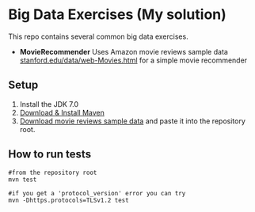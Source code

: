 # Big Data Exercises (My solution)

This repo contains several common big data exercises.

* **MovieRecommender** Uses Amazon movie reviews sample data   [stanford.edu/data/web-Movies.html](http://snap.stanford.edu/data/web-Movies.html) for a simple movie recommender

    
 
 
## Setup

1. Install the JDK 7.0
2. [Download & Install Maven](http://maven.apache.org/download.cgi)
3. [Download movie reviews sample data](http://snap.stanford.edu/data/web-Movies.html) and paste it into the repository root.
   
 
## How to run tests

    #from the repository root
    mvn test

    #if you get a 'protocol_version' error you can try
    mvn -Dhttps.protocols=TLSv1.2 test
